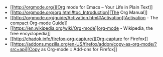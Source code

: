 - [[http://orgmode.org/][Org mode for Emacs – Your Life in Plain Text]]
- [[http://orgmode.org/org.html#toc_Introduction][The Org Manual]]
- [[http://orgmode.org/guide/Activation.html#Activation][Activation - The compact Org-mode Guide]]
- [[https://en.wikipedia.org/wiki/Org-mode][org-mode - Wikipedia, the free encyclopedia]]
- [[http://chadok.info/firefox-org-capture/][Org-capture for Firefox]]
- [[https://addons.mozilla.org/en-US/firefox/addon/copy-as-org-mode/?src=api][Copy as Org-mode :: Add-ons for Firefox]]
